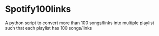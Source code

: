 # Spotify100links
A python script to convert more than 100 songs/links into multiple playlist such that each playlist has 100 songs/links
